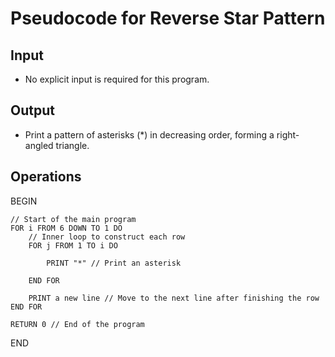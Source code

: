 # Pseudocode for Reverse Star Pattern

## Input
- No explicit input is required for this program.

## Output
- Print a pattern of asterisks (*) in decreasing order, forming a right-angled triangle.

## Operations
BEGIN

    // Start of the main program
    FOR i FROM 6 DOWN TO 1 DO
        // Inner loop to construct each row
        FOR j FROM 1 TO i DO
            
            PRINT "*" // Print an asterisk
            
        END FOR
        
        PRINT a new line // Move to the next line after finishing the row
    END FOR

    RETURN 0 // End of the program

END
